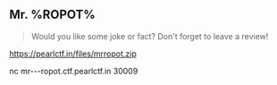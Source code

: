 ## Mr. %ROPOT%

>Would you like some joke or fact? Don't forget to leave a review!

https://pearlctf.in/files/mrropot.zip

nc mr---ropot.ctf.pearlctf.in 30009